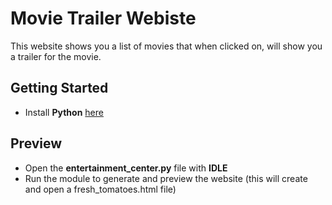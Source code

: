 # Movie Trailer Webiste

This website shows you a list of movies that when clicked on, will show you a trailer for the movie.

## Getting Started

* 	Install **Python** [here](https://www.python.org/downloads/)

## Preview

* Open the **entertainment_center.py** file with **IDLE**
* Run the module to generate and preview the website (this will create and open a fresh_tomatoes.html file)